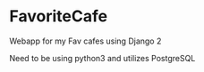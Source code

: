 # FavoriteCafe
Webapp for my Fav cafes using Django 2

Need to be using python3 and utilizes PostgreSQL

